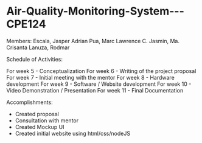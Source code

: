 # Air-Quality-Monitoring-System---CPE124

Members:
Escala, Jasper Adrian
Pua, Marc Lawrence C.
Jasmin, Ma. Crisanta
Lanuza, Rodmar

Schedule of Activities:

For week 5 - Conceptualization
For week 6 - Writing of the project proposal
For week 7  - Initial meeting with the mentor
For week 8 - Hardware development
For week 9 - Software / Website development
For week 10 - Video Demonstration / Presentation
For week 11 - Final Documentation

Accomplishments:
- Created proposal
- Consultation with mentor
- Created Mockup UI
- Created initial website using html/css/nodeJS

